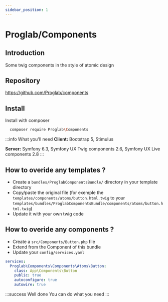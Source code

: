 ```yaml
---
sidebar_position: 1
---
```

# Proglab/Components

## Introduction

Some twig components in the style of atomic design 

## Repository

https://github.com/Proglab/components

## Install

Install with composer

```bash
  composer require Proglab\Components
```

:::info What you'll need
**Client:** Bootstrap 5, Stimulus

**Server:** Symfony 6.3, Symfony UX Twig components 2.6, Symfony UX Live components 2.8
:::


## How to overide any templates ?

- Create a `bundles/ProglabComponentsBundle/` directory in your template directory
- Copy/paste the original file (for exemple the `templates/components/atoms/button.html.twig` to your `templates/bundles/ProglabComponentsBundle/components/atoms/button.html.twig`)
- Update it with your own twig code

## How to overide any components ?

- Create a `src/Components/Button.php` file
- Extend from the Component of this bundle
- Update your `config/services.yaml`

```yaml
services:
  Proglab\Components\Components\Atoms\Button:
    class: App\Components\Button
    public: true
    autoconfigure: true
    autowire: true
```

:::success Well done
You can do what you need
:::